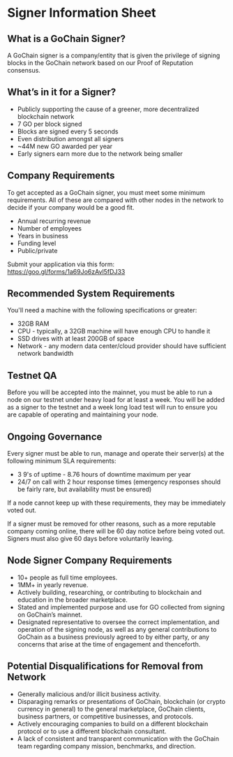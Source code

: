 # Signer Information Sheet

## What is a GoChain Signer?

A GoChain signer is a company/entity that is given the privilege of signing blocks in the GoChain network based on our Proof of Reputation consensus.

## What’s in it for a Signer?

* Publicly supporting the cause of a greener, more decentralized blockchain network
* 7 GO per block signed
* Blocks are signed every 5 seconds
* Even distribution amongst all signers
* ~44M new GO awarded per year
* Early signers earn more due to the network being smaller

## Company Requirements

To get accepted as a GoChain signer, you must meet some minimum requirements. All of these are compared with other nodes in the network to decide if your company would be a good fit.

* Annual recurring revenue
* Number of employees
* Years in business
* Funding level
* Public/private

Submit your application via this form: https://goo.gl/forms/1a69Jo6zAvl5fDJ33

## Recommended System Requirements

You'll need a machine with the following specifications or greater:

* 32GB RAM
* CPU - typically, a 32GB machine will have enough CPU to handle it
* SSD drives with at least 200GB of space
* Network - any modern data center/cloud provider should have sufficient network bandwidth

## Testnet QA

Before you will be accepted into the mainnet, you must be able to run a node on our testnet
under heavy load for at least a week. You will be added as a signer to the testnet and a week long
load test will run to ensure you are capable of operating and maintaining your node.

## Ongoing Governance

Every signer must be able to run, manage and operate their server(s) at the following
minimum SLA requirements:

* 3 9's of uptime - 8.76 hours of downtime maximum per year
* 24/7 on call with 2 hour response times (emergency responses should be fairly rare, but availability must be ensured)

If a node cannot keep up with these requirements, they may be immediately voted out.

If a signer must be removed for other reasons, such as a more reputable company coming online, there
will be 60 day notice before being voted out. Signers must also give 60 days before voluntarily leaving.

## Node Signer Company Requirements

* 10+ people as full time employees.
* 1MM+ in yearly revenue.
* Actively building, researching, or contributing to blockchain and education in the broader marketplace.
* Stated and implemented purpose and use for GO collected from signing on GoChain’s mainnet.
* Designated representative to oversee the correct implementation, and operation of the signing node, as well as any general contributions to GoChain as a business previously agreed to by either party, or any concerns that arise at the time of engagement and thenceforth.

## Potential Disqualifications for Removal from Network

* Generally malicious and/or illicit business activity.
* Disparaging remarks or presentations of GoChain, blockchain (or crypto currency in general) to the general marketplace, GoChain clients, business partners, or competitive businesses, and protocols.
* Actively encouraging companies to build on a different blockchain protocol or to use a different blockchain consultant.
* A lack of consistent and transparent communication with the GoChain team regarding company mission, benchmarks, and direction.
